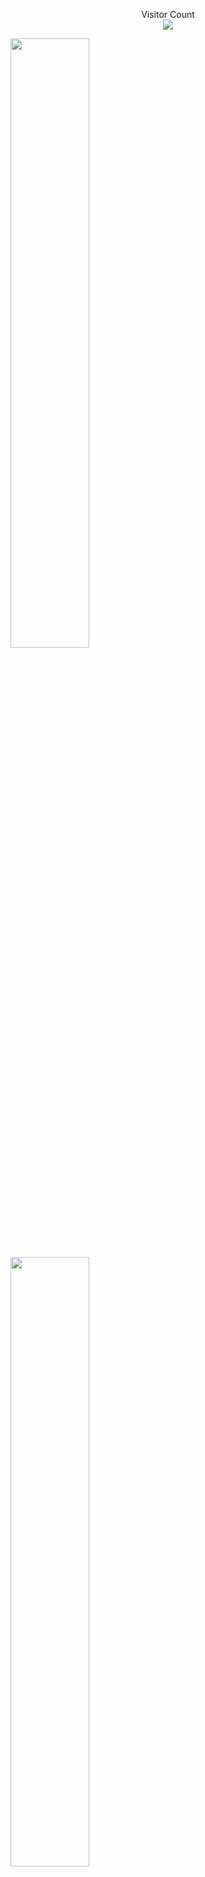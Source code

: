 
<p align="center"> 
  Visitor Count<br>
  <img src="https://profile-counter.glitch.me/ctrl-alt-caleb/count.svg" />
</p>
<div class='parent'>
<div class='child'><img style="height: auto; width: 50%;" class="img" src="https://github-readme-stats.vercel.app/api?username=ctrl-alt-caleb&show_icons=true&theme=blue-green" /></div>
<div class='child'><img style="height: auto; width: 50%;" class="img" src="https://github-readme-stats.vercel.app/api/top-langs/?username=ctrl-alt-caleb&theme=blue-green&langs_count=8&layout=compact" /></div>
</div>





